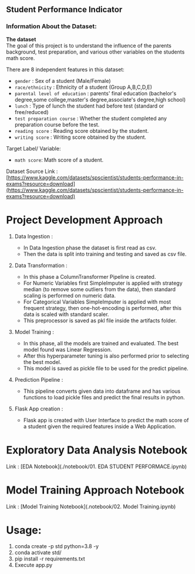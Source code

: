 ## Student Performance Indicator

### Information About the Dataset:

**The dataset** <br>
The goal of this project is to understand the influence of the parents background, test preparation, and various other variables on the students math score.

There are 8 independent features in this dataset:

- `gender` : Sex of a student (Male/Female)
- `race/ethnicity` : Ethnicity of a student (Group A,B,C,D,E)
- `parental level of education` : parents' final education (bachelor's degree,some college,master's degree,associate's degree,high school)
- `lunch` : Type of lunch the student had before test (standard or free/reduced)
- `test preparation course` : Whether the student completed any preparation course before the test.
- `reading score` : Reading score obtained by the student.
- `writing score` : Writing score obtained by the student.

Target Label/ Variable:

- `math score`: Math score of a student.

Dataset Source Link :
[https://www.kaggle.com/datasets/spscientist/students-performance-in-exams?resource=download](https://www.kaggle.com/datasets/spscientist/students-performance-in-exams?resource=download)

# Project Development Approach

1. Data Ingestion :

   - In Data Ingestion phase the dataset is first read as csv.
   - Then the data is split into training and testing and saved as csv file.

2. Data Transformation :

   - In this phase a ColumnTransformer Pipeline is created.
   - For Numeric Variables first SimpleImputer is applied with strategy median (to remove some outliers from the data), then standard scaling is performed on numeric data.
   - For Categorical Variables SimpleImputer is applied with most frequent strategy, then one-hot-encoding is performed, after this data is scaled with standard scaler.
   - This preprocessor is saved as pkl file inside the artifacts folder.

3. Model Training :

   - In this phase, all the models are trained and evaluated. The best model found was Linear Regression.
   - After this hyperparameter tuning is also performed prior to selecting the best model.
   - This model is saved as pickle file to be used for the predict pipeline.

4. Prediction Pipeline :
   - This pipeline converts given data into dataframe and has various functions to load pickle files and predict the final results in python.

5. Flask App creation :
   - Flask app is created with User Interface to predict the math score of a student given the required features inside a Web Application.
# Exploratory Data Analysis Notebook

Link : [EDA Notebook](./notebook/01. EDA STUDENT PERFORMACE.ipynb)

# Model Training Approach Notebook

Link : [Model Training Notebook](.notebook/02. Model Training.ipynb)

# Usage:

1. conda create -p std python=3.8 -y
2. conda activate std/
3. pip install -r requirements.txt
4. Execute app.py

